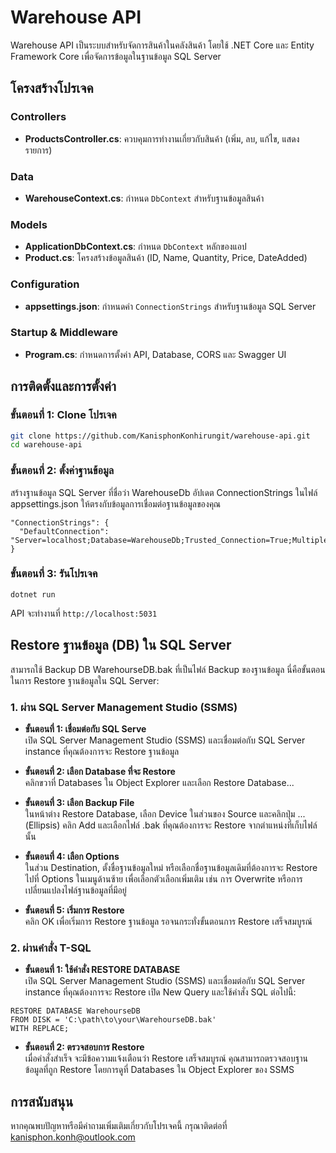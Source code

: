 # Warehouse API

Warehouse API เป็นระบบสำหรับจัดการสินค้าในคลังสินค้า โดยใช้ .NET Core และ Entity Framework Core เพื่อจัดการข้อมูลในฐานข้อมูล SQL Server

## โครงสร้างโปรเจค

### Controllers
- **ProductsController.cs**: ควบคุมการทำงานเกี่ยวกับสินค้า (เพิ่ม, ลบ, แก้ไข, แสดงรายการ)

### Data
- **WarehouseContext.cs**: กำหนด `DbContext` สำหรับฐานข้อมูลสินค้า

### Models
- **ApplicationDbContext.cs**: กำหนด `DbContext` หลักของแอป
- **Product.cs**: โครงสร้างข้อมูลสินค้า (ID, Name, Quantity, Price, DateAdded)

### Configuration
- **appsettings.json**: กำหนดค่า `ConnectionStrings` สำหรับฐานข้อมูล SQL Server

### Startup & Middleware
- **Program.cs**: กำหนดการตั้งค่า API, Database, CORS และ Swagger UI

## การติดตั้งและการตั้งค่า

### ขั้นตอนที่ 1: Clone โปรเจค

```bash
git clone https://github.com/KanisphonKonhirungit/warehouse-api.git
cd warehouse-api
```

### ขั้นตอนที่ 2: ตั้งค่าฐานข้อมูล
สร้างฐานข้อมูล SQL Server ที่ชื่อว่า WarehouseDb
อัปเดต ConnectionStrings ในไฟล์ appsettings.json ให้ตรงกับข้อมูลการเชื่อมต่อฐานข้อมูลของคุณ
```
"ConnectionStrings": {
  "DefaultConnection": "Server=localhost;Database=WarehouseDb;Trusted_Connection=True;MultipleActiveResultSets=true"
}
```

### ขั้นตอนที่ 3: รันโปรเจค
```
dotnet run
```
API จะทำงานที่ `http://localhost:5031`


## Restore ฐานข้อมูล (DB) ใน SQL Server
สามารถใช้ Backup DB WarehourseDB.bak ที่เป็นไฟล์ Backup ของฐานข้อมูล
นี่คือขั้นตอนในการ Restore ฐานข้อมูลใน SQL Server:
### 1. ผ่าน SQL Server Management Studio (SSMS)
- **ขั้นตอนที่ 1: เชื่อมต่อกับ SQL Serve**<br/>
เปิด SQL Server Management Studio (SSMS) และเชื่อมต่อกับ SQL Server instance ที่คุณต้องการจะ Restore ฐานข้อมูล

- **ขั้นตอนที่ 2: เลือก Database ที่จะ Restore**<br/>
คลิกขวาที่ Databases ใน Object Explorer และเลือก Restore Database...

- **ขั้นตอนที่ 3: เลือก Backup File**<br/>
ในหน้าต่าง Restore Database, เลือก Device ในส่วนของ Source และคลิกปุ่ม ... (Ellipsis)
คลิก Add และเลือกไฟล์ .bak ที่คุณต้องการจะ Restore จากตำแหน่งที่เก็บไฟล์นั้น

- **ขั้นตอนที่ 4: เลือก Options**<br/>
ในส่วน Destination, ตั้งชื่อฐานข้อมูลใหม่ หรือเลือกชื่อฐานข้อมูลเดิมที่ต้องการจะ Restore
ไปที่ Options ในเมนูด้านซ้าย เพื่อเลือกตัวเลือกเพิ่มเติม เช่น การ Overwrite หรือการเปลี่ยนแปลงไฟล์ฐานข้อมูลที่มีอยู่

- **ขั้นตอนที่ 5: เริ่มการ Restore**<br/>
คลิก OK เพื่อเริ่มการ Restore ฐานข้อมูล
รอจนกระทั่งขั้นตอนการ Restore เสร็จสมบูรณ์

### 2. ผ่านคำสั่ง T-SQL
- **ขั้นตอนที่ 1: ใช้คำสั่ง RESTORE DATABASE**<br/>
เปิด SQL Server Management Studio (SSMS) และเชื่อมต่อกับ SQL Server instance ที่คุณต้องการจะ Restore
เปิด New Query และใช้คำสั่ง SQL ต่อไปนี้:
```
RESTORE DATABASE WarehourseDB
FROM DISK = 'C:\path\to\your\WarehourseDB.bak'
WITH REPLACE;
```

- **ขั้นตอนที่ 2: ตรวจสอบการ Restore**<br/>
เมื่อคำสั่งสำเร็จ จะมีข้อความแจ้งเตือนว่า Restore เสร็จสมบูรณ์
คุณสามารถตรวจสอบฐานข้อมูลที่ถูก Restore โดยการดูที่ Databases ใน Object Explorer ของ SSMS

## การสนับสนุน
หากคุณพบปัญหาหรือมีคำถามเพิ่มเติมเกี่ยวกับโปรเจคนี้ กรุณาติดต่อที่ kanisphon.konh@outlook.com
